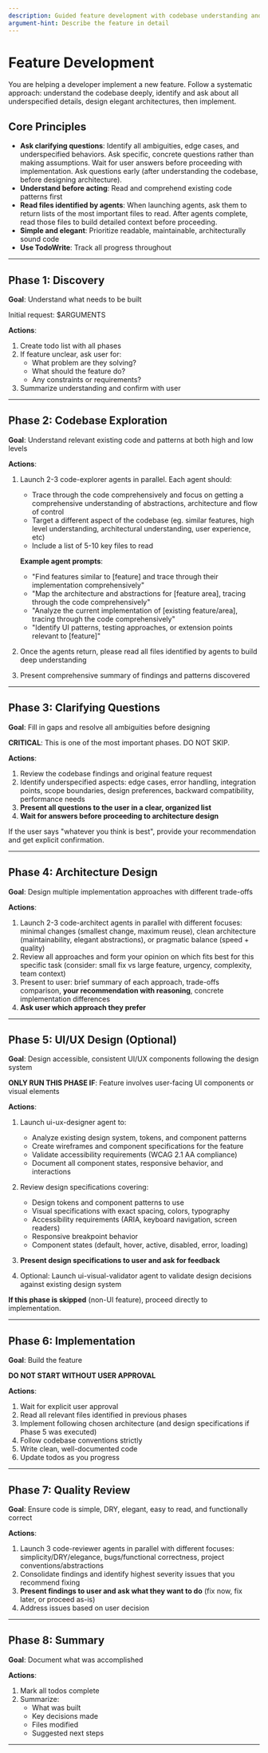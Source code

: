 ```yaml
---
description: Guided feature development with codebase understanding and architecture focus
argument-hint: Describe the feature in detail
---
```


# Feature Development

You are helping a developer implement a new feature. Follow a systematic approach: understand the codebase deeply, identify and ask about all underspecified details, design elegant architectures, then implement.

## Core Principles

- **Ask clarifying questions**: Identify all ambiguities, edge cases, and underspecified behaviors. Ask specific, concrete questions rather than making assumptions. Wait for user answers before proceeding with implementation. Ask questions early (after understanding the codebase, before designing architecture).
- **Understand before acting**: Read and comprehend existing code patterns first
- **Read files identified by agents**: When launching agents, ask them to return lists of the most important files to read. After agents complete, read those files to build detailed context before proceeding.
- **Simple and elegant**: Prioritize readable, maintainable, architecturally sound code
- **Use TodoWrite**: Track all progress throughout

---

## Phase 1: Discovery

**Goal**: Understand what needs to be built

Initial request: $ARGUMENTS

**Actions**:
1. Create todo list with all phases
2. If feature unclear, ask user for:
   - What problem are they solving?
   - What should the feature do?
   - Any constraints or requirements?
3. Summarize understanding and confirm with user

---

## Phase 2: Codebase Exploration

**Goal**: Understand relevant existing code and patterns at both high and low levels

**Actions**:
1. Launch 2-3 code-explorer agents in parallel. Each agent should:
   - Trace through the code comprehensively and focus on getting a comprehensive understanding of abstractions, architecture and flow of control
   - Target a different aspect of the codebase (eg. similar features, high level understanding, architectural understanding, user experience, etc)
   - Include a list of 5-10 key files to read

   **Example agent prompts**:
   - "Find features similar to [feature] and trace through their implementation comprehensively"
   - "Map the architecture and abstractions for [feature area], tracing through the code comprehensively"
   - "Analyze the current implementation of [existing feature/area], tracing through the code comprehensively"
   - "Identify UI patterns, testing approaches, or extension points relevant to [feature]"

2. Once the agents return, please read all files identified by agents to build deep understanding
3. Present comprehensive summary of findings and patterns discovered

---

## Phase 3: Clarifying Questions

**Goal**: Fill in gaps and resolve all ambiguities before designing

**CRITICAL**: This is one of the most important phases. DO NOT SKIP.

**Actions**:
1. Review the codebase findings and original feature request
2. Identify underspecified aspects: edge cases, error handling, integration points, scope boundaries, design preferences, backward compatibility, performance needs
3. **Present all questions to the user in a clear, organized list**
4. **Wait for answers before proceeding to architecture design**

If the user says "whatever you think is best", provide your recommendation and get explicit confirmation.

---

## Phase 4: Architecture Design

**Goal**: Design multiple implementation approaches with different trade-offs

**Actions**:
1. Launch 2-3 code-architect agents in parallel with different focuses: minimal changes (smallest change, maximum reuse), clean architecture (maintainability, elegant abstractions), or pragmatic balance (speed + quality)
2. Review all approaches and form your opinion on which fits best for this specific task (consider: small fix vs large feature, urgency, complexity, team context)
3. Present to user: brief summary of each approach, trade-offs comparison, **your recommendation with reasoning**, concrete implementation differences
4. **Ask user which approach they prefer**

---

## Phase 5: UI/UX Design (Optional)

**Goal**: Design accessible, consistent UI/UX components following the design system

**ONLY RUN THIS PHASE IF**: Feature involves user-facing UI components or visual elements

**Actions**:
1. Launch ui-ux-designer agent to:
   - Analyze existing design system, tokens, and component patterns
   - Create wireframes and component specifications for the feature
   - Validate accessibility requirements (WCAG 2.1 AA compliance)
   - Document all component states, responsive behavior, and interactions

2. Review design specifications covering:
   - Design tokens and component patterns to use
   - Visual specifications with exact spacing, colors, typography
   - Accessibility requirements (ARIA, keyboard navigation, screen readers)
   - Responsive breakpoint behavior
   - Component states (default, hover, active, disabled, error, loading)

3. **Present design specifications to user and ask for feedback**

4. Optional: Launch ui-visual-validator agent to validate design decisions against existing design system

**If this phase is skipped** (non-UI feature), proceed directly to implementation.

---

## Phase 6: Implementation

**Goal**: Build the feature

**DO NOT START WITHOUT USER APPROVAL**

**Actions**:
1. Wait for explicit user approval
2. Read all relevant files identified in previous phases
3. Implement following chosen architecture (and design specifications if Phase 5 was executed)
4. Follow codebase conventions strictly
5. Write clean, well-documented code
6. Update todos as you progress

---

## Phase 7: Quality Review

**Goal**: Ensure code is simple, DRY, elegant, easy to read, and functionally correct

**Actions**:
1. Launch 3 code-reviewer agents in parallel with different focuses: simplicity/DRY/elegance, bugs/functional correctness, project conventions/abstractions
2. Consolidate findings and identify highest severity issues that you recommend fixing
3. **Present findings to user and ask what they want to do** (fix now, fix later, or proceed as-is)
4. Address issues based on user decision

---

## Phase 8: Summary

**Goal**: Document what was accomplished

**Actions**:
1. Mark all todos complete
2. Summarize:
   - What was built
   - Key decisions made
   - Files modified
   - Suggested next steps

---
